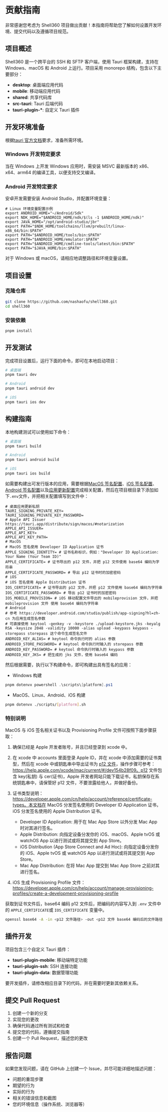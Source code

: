 # 贡献指南

非常感谢您考虑为 Shell360 项目做出贡献！本指南将帮助您了解如何设置开发环境、提交代码以及遵循项目规范。

## 项目概述

Shell360 是一个跨平台的 SSH 和 SFTP 客户端，使用 Tauri 框架构建，支持在 Windows、macOS 和 Android 上运行。项目采用 monorepo 结构，包含以下主要部分：

- **desktop**: 桌面端应用代码
- **mobile**: 移动端应用代码
- **shared**: 共享代码库
- **src-tauri**: Tauri 后端代码
- **tauri-plugin-\***: 自定义 Tauri 插件

## 开发环境准备

根据[tauri 官方文档](https://tauri.app/start/prerequisites/)要求，准备所需环境。

### Windows 开发特定要求

当在 Windows 上开发 Windows 应用时，需安装 MSVC 最新版本的 x86、x64、arm64 的编译工具，以便支持交叉编译。

### Android 开发特定要求

安卓开发需要安装 Android Studio，并配置环境变量：

```shell
# Linux 环境变量配置示例
export ANDROID_HOME="~/Android/Sdk"
export NDK_HOME="$ANDROID_HOME/ndk/$(ls -1 $ANDROID_HOME/ndk)"
export JAVA_HOME="/opt/android-studio/jbr"
export PATH="$NDK_HOME/toolchains/llvm/prebuilt/linux-x86_64/bin:$PATH"
export PATH="$ANDROID_HOME/tools/bin:$PATH"
export PATH="$ANDROID_HOME/emulator:$PATH"
export PATH="$ANDROID_HOME/cmdline-tools/latest/bin:$PATH"
export PATH="$JAVA_HOME/bin:$PATH"
```

对于 Windows 或 macOS，请相应地调整路径和环境变量设置。

## 项目设置

### 克隆仓库

```bash
git clone https://github.com/nashaofu/shell360.git
cd shell360
```

### 安装依赖

```bash
pnpm install
```

## 开发测试

完成项目设置后，运行下面的命令，即可在本地启动项目：

```bash
# 桌面端
pnpm tauri dev

# Android
pnpm tauri android dev

# iOS
pnpm tauri ios dev
```

## 构建指南

本地构建测试可以使用如下命令：

```bash
# 桌面端
pnpm tauri build

# Android
pnpm tauri android build

# iOS
pnpm tauri ios build
```

如需要构建出可发行版本的应用，需要根据[MacOS 签名配置](https://tauri.app/distribute/sign/macos/)、[iOS 签名配置](https://tauri.app/distribute/sign/ios/)、[Android 签名配置](https://tauri.app/distribute/sign/android/)以及[应用更新配置](https://tauri.app/plugin/updater/)完成相关配置，然后在项目根目录下添加如下`.env`文件，并把相关配置填写到文件中：

```shell
# 桌面应用更新私钥
TAURI_SIGNING_PRIVATE_KEY=
TAURI_SIGNING_PRIVATE_KEY_PASSWORD=
# Apple API Issuer https://tauri.app/distribute/sign/macos/#notarization
APPLE_API_ISSUER=
APPLE_API_KEY=
APPLE_API_KEY_PATH=
# MacOS
# MacOS 签名使用 Developer ID Application 证书
APPLE_SIGNING_IDENTITY= # 证书名称标识，例如："Developer ID Application: Your Name (Your Team ID)"
APPLE_CERTIFICATE= # 证书导出的 p12 文件，并把 p12 文件使用 base64 编码为字符串
APPLE_CERTIFICATE_PASSWORD= # 导出 p12 证书时的加密密码
# iOS
# iOS 签名使用 Apple Distribution 证书
IOS_CERTIFICATE= # 证书导出的 p12 文件，并把 p12 文件使用 base64 编码为字符串
IOS_CERTIFICATE_PASSWORD= # 导出 p12 证书时的加密密码
IOS_MOBILE_PROVISION= # iOS 移动配置文件导出的 mobileprovision 文件，并把 mobileprovision 文件 使用 base64 编码为字符串
# Android
# 参考 https://developer.android.com/studio/publish/app-signing?hl=zh-cn 为应用生成签名参数
# 可直接使用 keytool -genkey -v -keystore ./upload-keystore.jks -keyalg RSA -keysize 2048 -validity 10000 -alias upload -keypass keypass -storepass storepass 这个命令生成签名文件
ANDROID_KEY_ALIAS= # keytool 命令执行时的 alias 参数
ANDROID_STORE_PASSWORD= # keytool 命令执行时输入的 storepass 参数
ANDROID_KEY_PASSWORD= # keytool 命令执行时输入的 keypass 参数
ANDROID_KEY_JKS= # 把生成的 jks 文件，使用 base64 编码
```

然后根据需要，执行以下构建命令，即可构建出具有签名的应用：

- Windows 构建

```powershell
pnpm dotenvx powershell .\scripts\[platform].ps1
```

- MacOS、Linux、Android、iOS 构建

```bash
pnpm dotenvx ./scripts/[platform].sh
```

### 特别说明

MacOS 与 iOS 签名相关证书以及 Provisioning Profile 文件可按照下面步骤获取：

1. 确保已经是 Apple 开发者账号，并且已经登录到 xcode 中。
2. 在 xcode 中 accounts 里面登录 Apple ID，并在 xcode 中添加需要的证书类型，然后在 xcode 中或钥匙串中导出证书为 [p12 文件](https://zh.wikipedia.org/wiki/PKCS_12)，操作步骤可参考：https://help.apple.com/xcode/mac/current/#/dev154b28f09。p12 文件包含 key(私钥) 与 cer(证书)，Apple 开发者网站只能下载证书，私钥保存在系统钥匙串中，请保管好 p12 文件，不要泄露给他人，并做好备份。

3. 证书类型说明：https://developer.apple.com/cn/help/account/reference/certificate-types。本文档在 MacOS 分发签名使用的 Developer ID Application 证书，iOS 分发签名使用的 Apple Distribution 证书。

   - Developer ID Application: 用于在 Mac App Store 以外分发 Mac App 时对其进行签名。
   - Apple Distribution: 向指定设备分发你的 iOS、macOS、Apple tvOS 或 watchOS App 以进行测试或将其提交到 App Store。
   - iOS Distribution (App Store Connect and Ad Hoc): 向指定设备分发你的 iOS、Apple tvOS 或 watchOS App 以进行测试或将其提交到 App Store。
   - Mac App Distribution: 在将 Mac App 提交到 Mac App Store 之前对其进行签名。

4. iOS 生成 Provisioning Profile 文件：https://developer.apple.com/cn/help/account/manage-provisioning-profiles/create-a-development-provisioning-profile

获取到证书文件后，base64 编码 p12 文件后，把编码的内容写入到 `.env` 文件中的 `APPLE_CERTIFICATE`或 `IOS_CERTIFICATE` 变量中。

```bash
openssl base64 -A -in <p12 文件路径> -out <p12 文件 base64 编码后的文件路径>
```

## 插件开发

项目包含三个自定义 Tauri 插件：

- **tauri-plugin-mobile**: 移动端特定功能
- **tauri-plugin-ssh**: SSH 连接功能
- **tauri-plugin-data**: 数据管理功能

要开发插件，请修改相应目录下的代码，并在需要时更新其依赖关系。

## 提交 Pull Request

1. 创建一个新的分支
2. 实现您的更改
3. 确保代码通过所有测试和检查
4. 提交您的代码，遵循提交指南
5. 创建一个 Pull Request，描述您的更改

## 报告问题

如果您发现问题，请在 GitHub 上创建一个 Issue，并尽可能详细地描述问题：

- 问题的重现步骤
- 期望的行为
- 实际的行为
- 相关的错误信息和截图
- 您的环境信息（操作系统、浏览器等）
